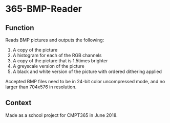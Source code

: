 # 365-BMP-Reader
## Function
Reads BMP pictures and outputs the following:
1. A copy of the picture
2. A histogram for each of the RGB channels
3. A copy of the picture that is 1.5times brighter
4. A greyscale version of the picture
5. A black and white version of the picture with ordered dithering applied

Accepted BMP files need to be in 24-bit color uncompressed mode, and no larger than 704x576 in resolution.

## Context
Made as a school project for CMPT365 in June 2018.
